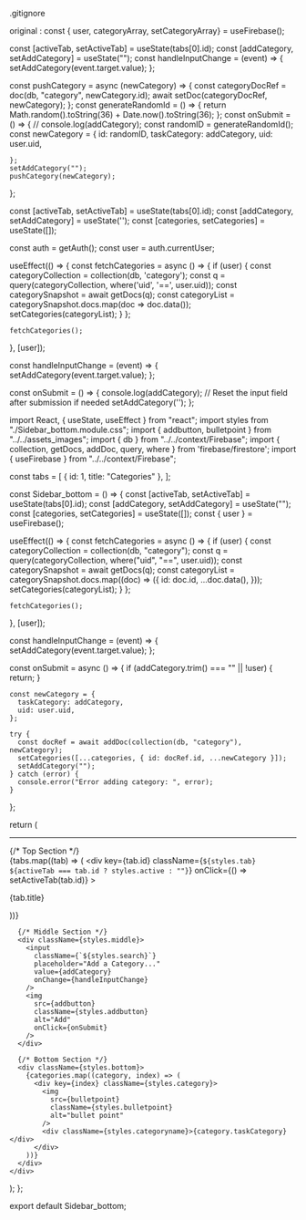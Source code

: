 .gitignore

original : 
  const { user, categoryArray, setCategoryArray} = useFirebase();

  const [activeTab, setActiveTab] = useState(tabs[0].id);
  const [addCategory, setAddCategory] = useState("");
  const handleInputChange = (event) => {
    setAddCategory(event.target.value);
  };

  const pushCategory = async (newCategory) => {
    const categoryDocRef = doc(db, "category", newCategory.id);
    await setDoc(categoryDocRef, newCategory);
  };
  const generateRandomId = () => {
    return Math.random().toString(36) + Date.now().toString(36);
  };
  const onSubmit = () => {
    // console.log(addCategory);
    const randomID = generateRandomId();
    const newCategory = {
        id: randomID,
        taskCategory: addCategory,
        uid: user.uid,

    };
    setAddCategory("");
    pushCategory(newCategory);
  };





  const [activeTab, setActiveTab] = useState(tabs[0].id);
  const [addCategory, setAddCategory] = useState('');
  const [categories, setCategories] = useState([]);

  const auth = getAuth();
  const user = auth.currentUser;

  useEffect(() => {
    const fetchCategories = async () => {
      if (user) {
        const categoryCollection = collection(db, 'category');
        const q = query(categoryCollection, where('uid', '==', user.uid));
        const categorySnapshot = await getDocs(q);
        const categoryList = categorySnapshot.docs.map(doc => doc.data());
        setCategories(categoryList);
      }
    };

    fetchCategories();
  }, [user]);

  const handleInputChange = (event) => {
    setAddCategory(event.target.value);
  };

  const onSubmit = () => {
    console.log(addCategory);
    // Reset the input field after submission if needed
    setAddCategory('');
  };













  import React, { useState, useEffect } from "react";
import styles from "./Sidebar_bottom.module.css";
import { addbutton, bulletpoint } from "../../assets_images";
import { db } from "../../context/Firebase";
import { collection, getDocs, addDoc, query, where } from 'firebase/firestore';
import { useFirebase } from "../../context/Firebase";

const tabs = [
  { id: 1, title: "Categories" },
];

const Sidebar_bottom = () => {
  const [activeTab, setActiveTab] = useState(tabs[0].id);
  const [addCategory, setAddCategory] = useState("");
  const [categories, setCategories] = useState([]);
  const { user } = useFirebase();

  useEffect(() => {
    const fetchCategories = async () => {
      if (user) {
        const categoryCollection = collection(db, "category");
        const q = query(categoryCollection, where("uid", "==", user.uid));
        const categorySnapshot = await getDocs(q);
        const categoryList = categorySnapshot.docs.map((doc) => ({
          id: doc.id,
          ...doc.data(),
        }));
        setCategories(categoryList);
      }
    };

    fetchCategories();
  }, [user]);

  const handleInputChange = (event) => {
    setAddCategory(event.target.value);
  };

  const onSubmit = async () => {
    if (addCategory.trim() === "" || !user) {
      return;
    }

    const newCategory = {
      taskCategory: addCategory,
      uid: user.uid,
    };

    try {
      const docRef = await addDoc(collection(db, "category"), newCategory);
      setCategories([...categories, { id: docRef.id, ...newCategory }]);
      setAddCategory("");
    } catch (error) {
      console.error("Error adding category: ", error);
    }
  };

  return (
    <div className={styles.main}>
      <hr />
      {/* Top Section */}
      <div className={styles.top}>
        <div className={styles.tabs}>
          {tabs.map((tab) => (
            <div
              key={tab.id}
              className={`${styles.tab} ${activeTab === tab.id ? styles.active : ""}`}
              onClick={() => setActiveTab(tab.id)}
            >
              <p className={styles.tabTitle}>{tab.title}</p>
            </div>
          ))}
        </div>
      </div>

      {/* Middle Section */}
      <div className={styles.middle}>
        <input
          className={`${styles.search}`}
          placeholder="Add a Category..."
          value={addCategory}
          onChange={handleInputChange}
        />
        <img
          src={addbutton}
          className={styles.addbutton}
          alt="Add"
          onClick={onSubmit}
        />
      </div>

      {/* Bottom Section */}
      <div className={styles.bottom}>
        {categories.map((category, index) => (
          <div key={index} className={styles.category}>
            <img
              src={bulletpoint}
              className={styles.bulletpoint}
              alt="bullet point"
            />
            <div className={styles.categoryname}>{category.taskCategory}</div>
          </div>
        ))}
      </div>
    </div>
  );
};

export default Sidebar_bottom;
